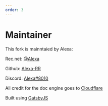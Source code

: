 ```yaml
---
order: 3
---
```

# Maintainer

This fork is mainntaied by Alexa:

Rec.net: [@Alexa](https://rec.net/user/alexa)

Github: [Alexa-RR](https://github.com/alexa-RR)

Discord: [Alexa#8010](https://discord.com)


All credit for the doc engine goes to [Cloudflare](https://github.com/cloudflare/cloudflare-docs-engine)

Built using [GatsbyJS](https://www.gatsbyjs.com/)
